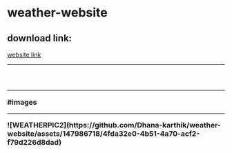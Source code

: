 # weather-website

<h2> download link:</h2>
<a href="https://655f57b99cde310a91a65e31--tubular-pika-3e6c43.netlify.app/">website link</a>
<br><hr>
<h3>
<br><hr>
#images
  <br><hr>
![WEATHERPIC2](https://github.com/Dhana-karthik/weather-website/assets/147986718/4fda32e0-4b51-4a70-acf2-f79d226d8dad)
